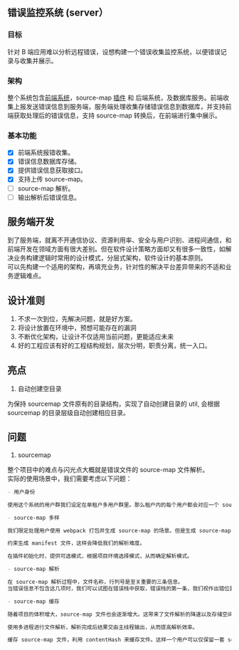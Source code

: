 ## 错误监控系统 (server）

### 目标

针对 B 端应用难以分析远程错误，设想构建一个错误收集监控系统，以便错误记录与收集并展示。

### 架构

整个系统包含[前端系统](https://github.com/Zwe1/error-monitor-frontend)，source-map [插件](https://github.com/Zwe1/error-monitor-webpack-plugin) 和 后端系统，及数据库服务。前端收集上报发送错误信息到服务端，服务端处理收集存储错误信息到数据库，并支持前端获取处理后的错误信息，支持 source-map 转换后，在前端进行集中展示。

### 基本功能

- [x] 前端系统报错收集。
- [x] 错误信息数据库存储。
- [x] 提供错误信息获取接口。
- [x] 支持上传 source-map。
- [ ] source-map 解析。
- [ ] 输出解析后错误信息。

## 服务端开发

到了服务端，就离不开通信协议、资源利用率、安全与用户识别、进程间通信，和前端开发在领域方面有很大差别。但在软件设计策略方面却又有很多一致性，如解决业务构建逻辑时常用的设计模式，分层式架构，软件设计的基本原则。  
可以先构建一个适用的架构，再填充业务，针对性的解决平台差异带来的不适和业务逻辑难点。

## 设计准则

1. 不求一次到位，先解决问题，就是好方案。
2. 将设计放置在环境中，预想可能存在的漏洞
3. 不断优化架构，让设计不仅适用当前问题，更能适应未来
4. 好的工程应该有好的工程结构规划，层次分明，职责分离，统一入口。

## 亮点

1. 自动创建空目录

为保持 sourcemap 文件原有的目录结构，实现了自动创建目录的 util, 会根据 sourcemap 的目录层级自动创建相应目录。

## 问题

1. sourcemap

整个项目中的难点与闪光点大概就是错误文件的 source-map 文件解析。  
实际的使用场景中，我们需要考虑以下问题：

```md
- 用户身份

使用这个系统的用户群我们设定在单租户多用户群里。那么租户内的每个用户都会对应一个 souce-map 样本堆。它包含了用户身份信息，版本信息与源码内容。

- source-map 多样

我们限定处理用户使用 webpack 打包并生成 source-map 的场景。但是生成 source-map 的方式多样，可能使用 文件名加 hash 也可以是 文件 id 和 contenthash。这在很大程度上，增加了解析文件的难度。可选的方案如下：

约束生成 manifest 文件，这样会降低我们的解析难度。

在插件初始化时，提供可选模式，根据项目环境选择模式，从而确定解析模式。

- source-map 解析

在 source-map 解析过程中，文件名称，行列号是至关重要的三条信息。  
当错误信息不包含这几项时，我们可以试图在错误栈中获取，错误栈的第一条，我们视作出错位置。其中包含了文件名和行列号，对其进行提取，获取信息后，进行 source-map 转换。

- source-map 缓存

随着项目的体积增大，source-map 文件也会逐渐增大。这带来了文件解析的降速以及存储空间的浪费。可选解决方案如下：

使用多进程进行文件解析，解析完成后结果交由主线程输出，从而提高解析效率。

缓存 source-map 文件，利用 contentHash 来缓存文件。这样一个用户可以仅保留一套 source-map 文件，增量叠加。
```
